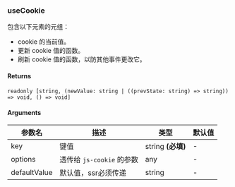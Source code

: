 ### useCookie

包含以下元素的元组：
- cookie 的当前值。
- 更新 cookie 值的函数。
- 刷新 cookie 值的函数，以防其他事件更改它。

#### Returns
`readonly [string, (newValue: string | ((prevState: string) => string)) => void, () => void]`

#### Arguments
|参数名|描述|类型|默认值|
|---|---|---|---|
|key|键值|string  **(必填)**|-|
|options|透传给 `js-cookie` 的参数|any |-|
|defaultValue|默认值，ssr必须传递|string |-|
